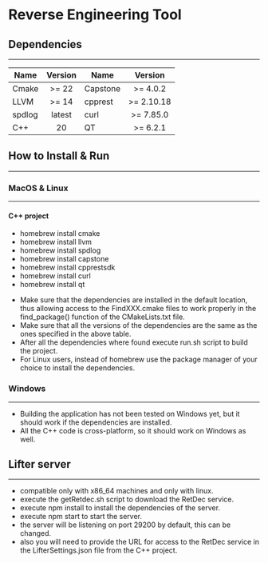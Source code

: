 # **Reverse Engineering Tool**

## Dependencies

-----------------------

| **Name** | **Version** | **Name** | **Version** |
| --- |:-----------:|----------|:-----------:|
| Cmake |   \>= 22    | Capstone |  \>= 4.0.2  |
| LLVM |   \>= 14    | cpprest  | \>= 2.10.18 |
| spdlog |   latest    | curl     | \>= 7.85.0  |
| C++ |     20      | QT       |  \>= 6.2.1  |

## How to Install & Run

-----------------------

### MacOS & Linux

------------------------

#### **C++ project**

- homebrew install cmake
- homebrew install llvm
- homebrew install spdlog
- homebrew install capstone
- homebrew install cpprestsdk
- homebrew install curl
- homebrew install qt

* Make sure that the dependencies are installed in the default location, thus allowing
access to the FindXXX.cmake files to work properly in the find_package() function of the
CMakeLists.txt file.
* Make sure that all the versions of the dependencies are the same as the ones specified in the above table.
* After all the dependencies where found execute run.sh script to build the project.
* For Linux users, instead of homebrew use the package manager of your choice to install the dependencies.

### Windows

------------------------

* Building the application has not been tested on Windows yet, but it should work if the dependencies are installed.
* All the C++ code is cross-platform, so it should work on Windows as well.


## Lifter server

-----------------------

- compatible only with x86_64 machines and only with linux.
- execute the getRetdec.sh script to download the RetDec service.
- execute npm install to install the dependencies of the server.
- execute npm start to start the server.
- the server will be listening on port 29200 by default, this can be changed.
- also you will need to provide the URL for access to the RetDec service in the LifterSettings.json file from the C++ project.


